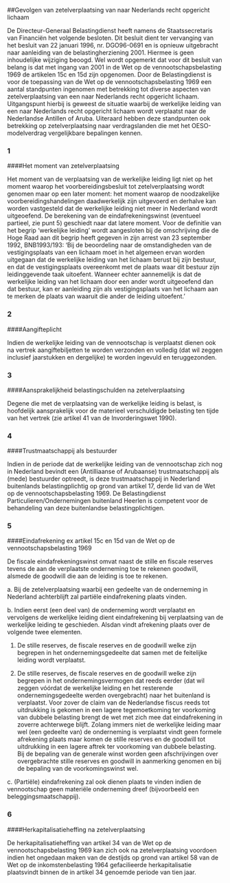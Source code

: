 <meta http-equiv='Content-Type' content='text/html; charset=utf-8' />

##Gevolgen van zetelverplaatsing van naar Nederlands recht opgericht lichaam

De Directeur-Generaal Belastingdienst heeft namens de Staatssecretaris van Financiën het volgende besloten.     Dit besluit dient ter vervanging van het besluit van 22 januari 1996, nr. DGO96-0691 en is opnieuw uitgebracht naar aanleiding van de belastingherziening 2001. Hiermee is geen inhoudelijke wijziging beoogd. Wel wordt opgemerkt dat voor dit besluit van belang is dat met ingang van 2001 in de Wet op de vennootschapsbelasting 1969 de artikelen 15c en 15d zijn opgenomen. Door de Belastingdienst is voor de toepassing van de Wet op de vennootschapsbelasting 1969 een aantal standpunten ingenomen met betrekking tot diverse aspecten van zetelverplaatsing van een naar Nederlands recht opgericht lichaam. Uitgangspunt hierbij is geweest de situatie waarbij de werkelijke leiding van een naar Nederlands recht opgericht lichaam wordt verplaatst naar de Nederlandse Antillen of Aruba. Uiteraard hebben deze standpunten ook betrekking op zetelverplaatsing naar verdragslanden die met het OESO-modelverdrag vergelijkbare bepalingen kennen.   
### 1  

####Het moment van zetelverplaatsing

Het moment van de verplaatsing van de werkelijke leiding ligt niet op het moment waarop het voorbereidingsbesluit tot zetelverplaatsing wordt genomen maar op een later moment: het moment waarop de noodzakelijke voorbereidingshandelingen daadwerkelijk zijn uitgevoerd en derhalve kan worden vastgesteld dat de werkelijke leiding niet meer in Nederland wordt uitgeoefend. De berekening van de eindafrekeningswinst (eventueel partieel, zie punt 5) geschiedt naar dat latere moment. Voor de definitie van het begrip ‘werkelijke leiding’ wordt aangesloten bij de omschrijving die de Hoge Raad aan dit begrip heeft gegeven in zijn arrest van 23 september 1992, BNB1993/193: ‘Bij de beoordeling naar de omstandigheden van de vestigingsplaats van een lichaam moet in het algemeen ervan worden uitgegaan dat de werkelijke leiding van het lichaam berust bij zijn bestuur, en dat de vestigingsplaats overeenkomt met de plaats waar dit bestuur zijn leidinggevende taak uitoefent. Wanneer echter aannemelijk is dat de werkelijke leiding van het lichaam door een ander wordt uitgeoefend dan dat bestuur, kan er aanleiding zijn als vestigingsplaats van het lichaam aan te merken de plaats van waaruit die ander de leiding uitoefent.’    
### 2  

####Aangifteplicht

Indien de werkelijke leiding van de vennootschap is verplaatst dienen ook na vertrek aangiftebiljetten te worden verzonden en volledig (dat wil zeggen inclusief jaarstukken en dergelijke) te worden ingevuld en teruggezonden.    
### 3  

####Aansprakelijkheid belastingschulden na zetelverplaatsing

Degene die met de verplaatsing van de werkelijke leiding is belast, is hoofdelijk aansprakelijk voor de materieel verschuldigde belasting ten tijde van het vertrek (zie artikel 41 van de Invorderingswet 1990).    
### 4  

####Trustmaatschappij als bestuurder

Indien in de periode dat de werkelijke leiding van de vennootschap zich nog in Nederland bevindt een (Antilliaanse of Arubaanse) trustmaatschappij als (mede) bestuurder optreedt, is deze trustmaatschappij in Nederland buitenlands belastingplichtig op grond van artikel 17, derde lid van de Wet op de vennootschapsbelasting 1969. De Belastingdienst Particulieren/Ondernemingen buitenland Heerlen is competent voor de behandeling van deze buitenlandse belastingplichtigen.    
### 5  

####Eindafrekening ex artikel 15c en 15d van de Wet op de vennootschapsbelasting 1969

De fiscale eindafrekeningswinst omvat naast de stille en fiscale reserves tevens de aan de verplaatste onderneming toe te rekenen goodwill, alsmede de goodwill die aan de leiding is toe te rekenen. 

a. Bij de zetelverplaatsing waarbij een gedeelte van de onderneming in Nederland achterblijft zal partiële eindafrekening plaats vinden.  

b. Indien eerst (een deel van) de onderneming wordt verplaatst en vervolgens de werkelijke leiding dient eindafrekening bij verplaatsing van de werkelijke leiding te geschieden. Alsdan vindt afrekening plaats over de volgende twee elementen. 

1. De stille reserves, de fiscale reserves en de goodwill welke zijn begrepen in het ondernemingsgedeelte dat samen met de feitelijke leiding wordt verplaatst.  

2. De stille reserves, de fiscale reserves en de goodwill welke zijn begrepen in het ondernemingsvermogen dat reeds eerder (dat wil zeggen vóórdat de werkelijke leiding en het resterende ondernemingsgedeelte werden overgebracht) naar het buitenland is verplaatst. Voor zover de claim van de Nederlandse fiscus reeds tot uitdrukking is gekomen in een lagere tegemoetkoming ter voorkoming van dubbele belasting brengt de wet met zich mee dat eindafrekening in zoverre achterwege blijft. Zolang immers niet de werkelijke leiding maar wel (een gedeelte van) de onderneming is verplaatst vindt geen formele afrekening plaats maar komen de stille reserves en de goodwill tot uitdrukking in een lagere aftrek ter voorkoming van dubbele belasting. Bij de bepaling van de generale winst worden geen afschrijvingen over overgebrachte stille reserves en goodwill in aanmerking genomen en bij de bepaling van de voorkomingswinst wel.    

c. (Partiële) eindafrekening zal ook dienen plaats te vinden indien de vennootschap geen materiële onderneming dreef (bijvoorbeeld een beleggingsmaatschappij).      
### 6  

####Herkapitalisatieheffing na zetelverplaatsing

De herkapitalisatieheffing van artikel 34 van de Wet op de vennootschapsbelasting 1969 kan zich ook na zetelverplaatsing voordoen indien het ongedaan maken van de destijds op grond van artikel 58 van de Wet op de inkomstenbelasting 1964 gefacilieerde herkapitalisatie plaatsvindt binnen de in artikel 34 genoemde periode van tien jaar.     
